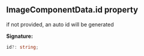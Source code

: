 
## ImageComponentData.id property

if not provided, an auto id will be generated

**Signature:**

```typescript
id?: string;
```

